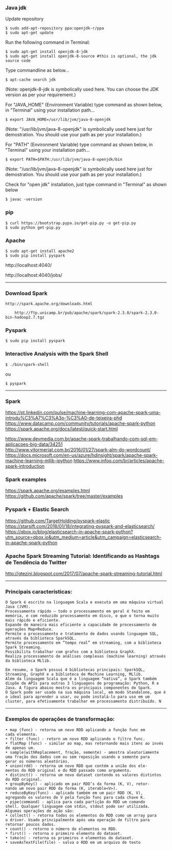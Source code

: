 ### Java jdk
Update repository

	$ sudo add-apt-repository ppa:openjdk-r/ppa
	$ sudo apt-get update

Run the following command in Terminal:

	$ sudo apt-get install openjdk-8-jdk
	$ sudo apt-get install openjdk-8-source #this is optional, the jdk source code

Type commandline as below...

	$ apt-cache search jdk
(Note: openjdk-8-jdk is symbolically used here. You can choose the JDK version as per your requirement.)

For "JAVA_HOME" (Environment Variable) type command as shown below, in "Terminal" using your installation path...

	$ export JAVA_HOME=/usr/lib/jvm/java-8-openjdk
(Note: "/usr/lib/jvm/java-8-openjdk" is symbolically used here just for demostration. You should use your path as per your installation.)

For "PATH" (Environment Variable) type command as shown below, in "Terminal" using your installation path...

	$ export PATH=$PATH:/usr/lib/jvm/java-8-openjdk/bin
(Note: "/usr/lib/jvm/java-8-openjdk" is symbolically used here just for demostration. You should use your path as per your installation.)

Check for "open jdk" installation, just type command in "Terminal" as shown below

	$ javac -version

### pip
	$ curl https://bootstrap.pypa.io/get-pip.py -o get-pip.py
	$ sudo python get-pip.py

### Apache
	$ sudo apt-get install apache2
	$ sudo pip install pyspark

http://localhost:4040/

http://localhost:4040/jobs/


-----------------------------------------------------------------------------------------------

### Download Spark

	http://spark.apache.org/downloads.html

		http://ftp.unicamp.br/pub/apache/spark/spark-2.3.0/spark-2.3.0-bin-hadoop2.7.tgz 

### Pyspark
	$ sudo pip install pyspark

### Interactive Analysis with the Spark Shell
	$ ./bin/spark-shell
ou

	$ pyspark

-----------------------------------------------------------------------------------------------

### Spark
https://pt.linkedin.com/pulse/machine-learning-com-apache-spark-uma-introdu%C3%A7%C3%A3o-%C3%A0-de-teixeira-phd
https://www.datacamp.com/community/tutorials/apache-spark-python
https://spark.apache.org/docs/latest/quick-start.html

https://www.devmedia.com.br/apache-spark-trabalhando-com-sql-em-aplicacoes-big-data/34251
http://www.vitormeriat.com.br/2016/01/27/spark-alm-do-wordcount/
https://docs.microsoft.com/en-us/azure/hdinsight/spark/apache-spark-machine-learning-mllib-ipython
https://www.infoq.com/br/articles/apache-spark-introduction

### Spark examples
https://spark.apache.org/examples.html
https://github.com/apache/spark/tree/master/examples

### Pyspark + Elastic Search
https://github.com/TargetHolding/pyspark-elastic
https://starsift.com/2018/01/18/integrating-pyspark-and-elasticsearch/
https://qbox.io/blog/elasticsearch-in-apache-spark-python?utm_source=qbox.io&utm_medium=article&utm_campaign=elasticsearch-in-apache-spark-python

### Apache Spark Streaming Tutorial: Identificando as Hashtags de Tendência do Twitter 
http://gtezini.blogspot.com/2017/07/apache-spark-streaming-tutorial.html

-----------------------------------------------------------------------------------------------

### Principais características:
    O Spark é escrito na linguagem Scala e executa em uma máquina virtual Java (JVM).
    Processamento rápido – todo o processamento em geral é feito em memória, e com reduzido processamento em disco, o que o torna muito mais rápido e eficiente.
    Expande de maneira mais eficiente a capacidade de processamento de operações Map+Reduce.
    Permite o processamento e tratamento de dados usando linguagem SQL, através da biblioteca SparkSQL.
    Permite processamento em “tempo real” em streaming, com a biblioteca Spark Streaming.
    Possibilita trabalhar com grafos com a biblioteca GraphX.
    Realiza processamento de análises complexas (machine learning) através da biblioteca MLlib.

	Em resumo, o Spark possui 4 bibliotecas principais: SparkSQL, Streaming, GraphX e a biblioteca de Machine Learning, MLlib.
	Além da linguagem Scala que é a linguagem “nativa”, o Spark também dispõe de APIs para outras 3 linguagens de programação: Python, R e Java. A figura abaixo mostra os principais componentes do Spark.
	O Spark pode ser usado na sua máquina local, em modo Standalone, que é o ideal para aprender a usar, ou pode instalá-lo para uso em um cluster, para efetivamente trabalhar em processamento distribuído. N

-----------------------------------------------------------------------------------------------

### Exemplos de operações de transformação:
	• map (func) - retorna um novo RDD aplicando a função func em
	cada elemento.
	• filter (func) - retorn um novo RDD aplicando o filtro func.
	• flatMap (func) - similar ao map, mas retornando mais itens ao invés
	de apenas um.
	• sample(withReplacement, fração, semente) - amostra aleatoriamente
	uma fração dos dados com ou sem reposição usando a semente para
	gerar os números aleatórios.
	• union(rdd) - retorna um novo RDD que contém a união dos ele-
	mentos do RDD original e do RDD passado como argumento.
	• distinct() - retorna um novo dataset contendo os valores distintos
	do RDD original.
	• groupByKey() - aplicado em pair RDD’s da forma (K, V), retor-
	nando um novo pair RDD da forma (K, iterable<V>).
	• reduceByKey(func) - aplicado também em um pair RDD (K, V),
	agregando os valores de V pela função func para cada chave K.
	• pipe(command) - aplica para cada partição do RDD um comando
	shell. Qualquer linguagem com stdin, stdout pode ser utilizada.
	Algumas operações de ação são:
	• collect() - retorna todos os elementos do RDD como um array para
	o driver. Usado principalmente após uma operação de filtro para
	retornar poucos dados.
	• count() - retorno o número de elementos no RDD.
	• first() - retorna o primeiro elemento do dataset.
	• take(n) - retorna os primeiros n elementos do dataset.
	• saveAsTextFile(file) - salva o RDD em um arquivo de texto
